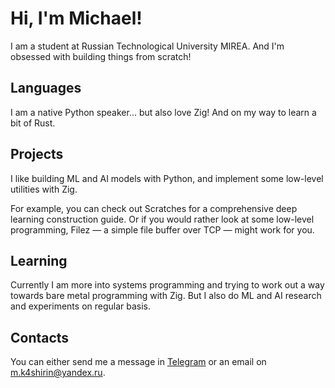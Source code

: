 # Hi, I'm Michael!

I am a student at Russian Technological University MIREA. And I'm obsessed 
with building things from scratch!

## Languages

I am a native Python speaker... but also love Zig! And on my way to learn a 
bit of Rust.

## Projects

I like building ML and AI models with Python, and implement some low-level 
utilities with Zig.

For example, you can check out Scratches for a comprehensive deep learning 
construction guide. Or if you would rather look at some low-level programming, 
Filez — a simple file buffer over TCP — might work for you.

## Learning

Currently I am more into systems programming and trying to work out a way 
towards bare metal programming with Zig. But I also do ML and AI research and 
experiments on regular basis.

## Contacts

You can either send me a message in [Telegram](https://t.me/mk4shirin) or an email on m.k4shirin@yandex.ru.
